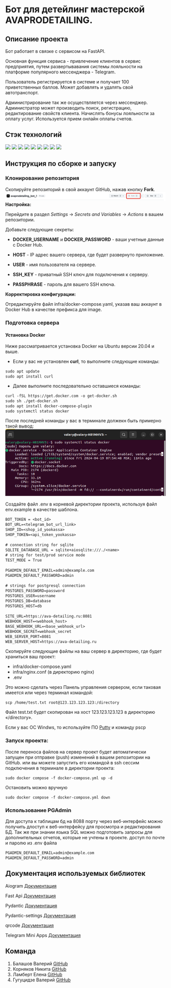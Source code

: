 
# Бот для детейлинг мастерской AVAPRODETAILING.
## Описание проекта
Бот работает в связке с сервисом на FastAPI.

Основная функция сервиса - привлечение клиентов в сервис предприятия, путем развертывавания системы лояльности на платформе популярного мессенджера - Telegram.

Пользователь регистрируется в системе и получает 100 приветственных баллов. Может добавлять и удалять свой автотранспорт.

Администрирование так же осуществляется через мессенджер. Администратор может производить поиск, регистрацию, редактирование свойств клиента. Начислять бонусы лояльности за оплату услуг. Используется прием онлайн оплаты счетов.
## Стэк технологий
![](https://img.shields.io/badge/Python-Version:_3.10-blue?logo=python&style=plastic)
![](https://img.shields.io/badge/FastAPI-Version:_0.110.0-blue?logo=fastapi&style=plastic)
![](https://img.shields.io/badge/SQLAlchemy-Version:_2.0.29-blue?logo=sqlalchemy&style=plastic)
![](https://img.shields.io/badge/Pydantic-Version:_2.2.1-blue?logo=pydantic&style=plastic)
![](https://img.shields.io/badge/Alembic-Version:_1.13.1-blue?logo=alembic&style=plastic)
![](https://img.shields.io/badge/Uvicorn-Version:_0.29.0-blue?logo=uvicorn&style=plastic)
![](https://img.shields.io/badge/Aiogram-Version:_3.4.1-blue?logo=aiogram&style=plastic)
![](https://img.shields.io/badge/Yookassa-Version:_3.1.0-blue?logo=yookassa&style=plastic)
![](https://img.shields.io/badge/Qrcode-Version:_7.4.2-blue?logo=qrcode&style=plastic)

## Инструкция по сборке и запуску
### Клонирование репозитория
Скопируйте репозиторий в свой аккаунт GitHub, нажав кнопку **Fork**.
![Fork](img_md/fork.png)
**Настройка:**

Перейдите в раздел *Settings* -> *Secrets and Variables* -> *Actions* в вашем репозитории.

Добавьте следующие секреты:

* **DOCKER_USERNAME** и **DOCKER_PASSWORD** - ваши учетные данные с Docker Hub.

* **HOST** - IP адрес вашего сервера, где будет развернуто приложение.
* **USER** - имя пользователя на сервере.
* **SSH_KEY** - приватный SSH ключ для подключения к серверу.
* **PASSPHRASE** - пароль для вашего SSH ключа.

**Корректировка конфигурации:**

Отредактируйте файл infra/docker-compose.yaml, указав ваш аккаунт в Docker Hub в качестве префикса для image.

### Подготовка сервера
#### Установка Docker
Ниже рассматривается установка Docker на Ubuntu версии 20.04 и выше.
* Если у вас не установлен **curl**, то выполните следующие команды:
```
sudo apt update
sudo apt install curl
```
* Далее выполните последовательно оставшиеся команды:
```
curl -fSL https://get.docker.com -o get-docker.sh 
sudo sh ./get-docker.sh
sudo apt install docker-compose-plugin 
sudo systemctl status docker
```
После последней команды у вас в терминале должекн быть примерно такой вывод:
![Docker running](img_md/docker_running.png)

Создайте файл .env в корневой директории проекта, используя файл env.example в качестве шаблона.

```
BOT_TOKEN = <bot_id>
BOT_URL=<telegram_bot_url_link>
SHOP_ID=<shop_id_yookassa>
SHOP_TOKEN=<api_token_yookassa>

# connection string for sqlite
SQLITE_DATABASE_URL = sqlite+aiosqlite:///./<name>
# string for test/prod service mode
TEST_MODE = True

PGADMIN_DEFAULT_EMAIL=admin@example.com
PGADMIN_DEFAULT_PASSWORD=admin

# strings for postgresql connection
POSTGRES_PASSWORD=password
POSTGRES_USER=username
POSTGRES_DB=database
POSTGRES_HOST=db

SITE_URL=https://ava-detailing.ru:8081
WEBHOOK_HOST=<webhook_host>
BASE_WEBHOOK_URL=<base_webhook_url>
WEBHOOK_SECRET=webhook_secret
WEB_SERVER_PORT=8081
WEB_SERVER_HOST=https://ava-detailing.ru
```
Скопируйте следующие файлы на ваш сервер в директорию, где будет храниться ваш проект:

* infra/docker-compose.yaml
* infra/nginx.conf (в директорию nginx)
* .env

Это можно сделать через Панель управления сервером, если таковая имеется или через терминал командой:
```
scp /home/test.txt root@123.123.123.123:/directory
```
Файл test.txt будет скопирован на хост 123.123.123.123 в директорию «/directory».

Если у вас ОС Windws, то используйте ПО [Putty](https://www.putty.org/) и команду pscp

### Запуск проекта:

После переноса файлов на сервер проект будет автоматически запущен при отправке (push) изменений в вашем репозитории на GitHub. или вы можете запустить его командой в ssh сессим подключения в терминале в директории проекта:
```
sudo docker compose -f docker-compose.yml up -d
```
Остановить можно вручную
```
sudo docker compose -f docker-compose.yml down
```
### Использование PGAdmin
Для доступа к таблицам бд на 8088 порту через веб-интерфейс можно получить длоступ к веб-интерфейсу для просмотра и редактирования БД. Так же при знании языка SQL можно подготовить запросы для дополнительных отчетов, которые не учтены в проекте.
доступ по почте и паролю из .env файла
```
PGADMIN_DEFAULT_EMAIL=admin@example.com
PGADMIN_DEFAULT_PASSWORD=admin
```
## Документация используемых библиотек
Aiogram [Документация](https://docs.aiogram.dev/en/latest/)

Fast Api [Документация](https://fastapi.tiangolo.com/)

Pydantic [Документация](https://docs.pydantic.dev/latest/)

Pydantic-settings [Документация](https://pydantic-settings.readthedocs.io/en/latest/)

qrcode [Документация](https://github.com/lincolnloop/python-qrcode)

Telegram Mini Apps [Документация](https://core.telegram.org/bots/webapps)


## Команда
1. Балашов Валерий [GitHub](https://github.com/elValeron)
2. Корняков Никита [GitHub](https://github.com/nonamebroski)
3. Ламберт Елена [GitHub](https://github.com/ElenaL1)
4. Гугуцидзе Валерий [GitHub](https://github.com/gugutsidze-vv)
